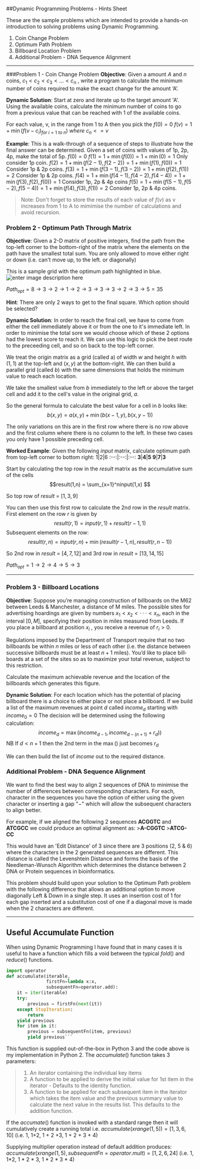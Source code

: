 ##Dynamic Programming Problems - Hints Sheet

These are the sample problems which are intended to provide a hands-on introduction to solving problems using Dynamic Programming.

 1. Coin Change Problem
 2. Optimum Path Problem
 3. Billboard Location Problem
 4. Additional Problem - DNA Sequence Alignment

----------
###Problem 1 - Coin Change Problem
**<i class="icon-info"></i>Objec­tive**: Given a amount $A$ and $n$ coins,   $c_1 < c_2 < c_3 < ... < c_n$ , write a pro­gram to calculate the min­i­mum num­ber of coins required to make the exact change for the amount ‘A’.

**<i class="icon-direction"></i>Dynamic Solution**: Start at zero and iterate up to the target amount 'A'.  Using the available coins, calculate the minimum number of coins to go from a previous value that can be reached with 1 of the available coins.

For each value, v, in the range from 1 to A then you pick the 
$f(0) = 0$
$f(v) = 1 + \min(f(v-c_i)_{for\ i=1\ to \ n})\ where\ c_n <= v$

**<i class="icon-search"></i>Example**:
This is a walk-through of a sequence of steps to illustrate how the final answer can be determined.
Given a set of coins with values of 1p, 2p, 4p, make the total of 5p.
$f(0) = 0$
$f(1) = 1 + \min(f(0)) = 1 + \min(0) = 1$ Only consider 1p coin. 
$f(2) = 1 + \min(f(2-1),f(2-2)) = 1 + \min(f(1),f(0)) = 1$ Consider 1p & 2p coins. 
$f(3) = 1 + \min(f(3-1),f(3-2)) = 1 + \min(f(2),f(1)) = 2$ Consider 1p & 2p coins. 
$f(4) = 1 + \min(f(4-1),f(4-2),f(4-4)) = 1 + \min(f(3),f(2),f(0)) = 	1$ Consider 1p, 2p & 4p coins 
$f(5) = 1 + \min(f(5-1),f(5-2),f(5-4)) = 1 + \min(f(4),f(3),f(1)) = 	2$ Consider 1p, 2p & 4p coins. 

>Note: Don't forget to store the results of each value of $f(v)$ as v increases from 1 to A to mimimise the number of calculations and avoid recursion. 

### Problem 2 - Optimum Path Through Matrix
**<i class="icon-info"></i>Objective**: Given a 2-D matrix of positive integers, find the path from the top-left corner to the bottom-right of the matrix where the elements on the path have the smallest total sum.  You are only allowed to move either right or down (i.e. can't move up, to the left. or diagonally)

This is a sample grid with the optimum path highlighted in blue.
![enter image description here](https://lh3.googleusercontent.com/-mpaX3qys4A8/VyJ1_SOTjVI/AAAAAAAABlI/LwE4jHzGLbUXZavbjmuAVR752c2W58p-gCLcB/s0/optimumGrid.jpg "optimumGrid.jpg")

$Path_{opt} = 8 \to 3 \to 2 \to 1\to 2 \to 3 \to 3 \to 3 \to 2 \to 3 \to 5 = 35$ 

**Hint**:  There are only 2 ways to get to the final square.  Which option should be selected?

**<i class="icon-direction"></i>Dynamic Solution**:
In order to reach the final cell, we have to come from either the cell immediately above it or from the one to it's immediate left.  In order to minimise the total sore we would choose which of these 2 options had the lowest score to reach it.  We can use this logic to pick the best route to the preceeding cell, and so on back to the top-left corner. 

We treat the origin matrix as a grid (called a) of width $w$ and height $h$ with $(1,1)$ at the top-left and $(x,y)$ at the bottom-right.   We can then build a parallel grid (called $b$) with the same dimensions that holds the minimum value to reach each location.

We take the smallest value from $b$ immediately to the left or above the target cell and add it to the cell's value in the original grid, $a$.

So the general formula to calculate the best value for a cell in $b$ looks like: 
$$b(x,y) = a(x,y) + \min( b(x-1, y), b(x, y-1))$$

The only variations on this are in the first row where there is no row above and the first column where there is no column to the left.  In these two cases you only have 1 possible preceding cell.

**<i class="icon-search"></i>Worked Example**:
Given the following $input$ matrix, calculate optimum path from top-left corner to bottom right:
1|2|6
:--:|:--:|:--:
**3**|**4**|**5**
**9**|**7**|**3**

Start by calculating the top row in the $result$ matrix as the accumulative sum of the cells
$$result(1,n) = \sum_{x=1}^ninput(1,x) $$

So top row of $result$ = $[1,3,9]$

You can then use this first row to calculate the 2nd row in the $result$ matrix.
First element on the row $r$ is given by 
$$result(r,1) =  input(r,1) + result(r-1,1)$$
Subsequent elements on the row:
$$result(r,n) = input(r,n) +\min(result(r-1,n), result(r,n-1))$$

So 2nd row in $result$ = $[4,7,12]$
and 3rd row in $result$ = $[13,14,15]$

$Path_{opt}=1\to2\to4\to5\to3$

----------

### Problem 3 - Billboard Locations
**<i class="icon-info"></i>Objective**: Sup­pose you’re man­ag­ing con­struc­tion of bill­boards on the M62 between Leeds & Manchester, a distance of M miles. The pos­si­ble sites for advertising hoardings are given by num­bers $x_1 < x_2 < · · · < x_n$, each in the inter­val $[0, M]$, spec­i­fy­ing their posi­tion in miles mea­sured from Leeds.  If you place a bill­board at posi­tion $x_i$ , you receive a rev­enue of $r_i > 0$.

Reg­u­la­tions imposed by the Depart­ment of Transport require that no two bill­boards be within $n$ miles or less of each other (i.e. the distance between successive billboards must be at least $n+1$ miles). You’d like to place bill­boards at a set of the sites so as to max­i­mize your total rev­enue, sub­ject to this restriction.

Calculate the maximum achievable revenue and the location of the billboards which generates this figure.

**<i class="icon-direction"></i>Dynamic Solution**: For each location which has the potential of placing billboard there is a choice to either place or not place a billboard.
If we build a list of the maximum revenues at point $d$ called $income_d$ starting with $income_0 = 0$ 
The decision will be determined using the following calculation:
$$income_d=\max(income_{d-1}, income_{d-(n+1)}+r_d))$$
NB If $d < n+1$ then the 2nd term in the $\max()$ just becomes $r_d$

We can then build the list of $income$ out to the required distance.


### Additional Problem - DNA Sequence Alignment
We want to find the best way to align 2 sequences of DNA to minimise the number of differences between corresponding characters.  For each, character in the sequences you have the option of either using the given character or inserting a gap "$-$" which will allow the subsequent characters to align better.

For example, if we aligned the following 2 sequences **ACGGTC** and **ATCGCC** we could produce an optimal alignment as: 
			>**A-CGGTC**
			>**ATCG-CC**

This would have an 'Edit Distance' of 3 since there are 3 positions (2, 5 & 6) where the characters in the 2 generated sequences are different.  This distance is called the Levenshtein Distance and forms the basis of the Needleman-Wunsch Algorithm which determines the distance between 2 DNA or Protein sequences in bioinformatics.

This problem should build upon your solution to the Optimum Path problem with the following difference that allows an additional option to move diagonally Left & Down in a single step.  It uses an insertion cost of 1 for each gap inserted and a substitution cost of one if a diagonal move is made when the 2 characters are different.


 

-----
## Useful Accumulate Function
When using Dynamic Programming I have found that in many cases it is useful to have a function which fills a void between the typical $fold()$ and $reduce()$ functions.  

```python 
import operator
def accumulate(iterable,
               firstFn=lambda x:x,
               subsequentFn=operator.add):
    it = iter(iterable)
    try:
        previous = firstFn(next(it))
    except StopIteration:
        return
    yield previous
    for item in it:
        previous = subsequentFn(item, previous)
        yield previous```
```
This function is supplied out-of-the-box in Python 3 and the code above is my implementation in Python 2.
The $accumulate()$ function takes 3 parameters:
>1.  An iterator containing the individual key items
>2. A function to be applied to derive the initial value for 1st item in the iterator - Defaults to the identity function.
>3. A function to be applied for each subsequent item in the iterator which takes the item value and the previous summary value to calculate the next value in the results list.  This defaults to the addition function.

If the $accumate()$ function is invoked with a standard range then it will cumulatively create a running total
i.e. $accumulate(xrange(1,5)) = [1,3,6,10]$  (i.e. 1, 1+2, 1 + 2 +3, 1 + 2 + 3 + 4)
 
 Supplying multiplier operation instead of default addition produces:
 $accumulate(xrange(1,5), subsequentFn=operator.mult) = [1,2,6,24]$  (i.e. 1, 1*2, 1 * 2 * 3, 1 * 2 * 3 * 4)



